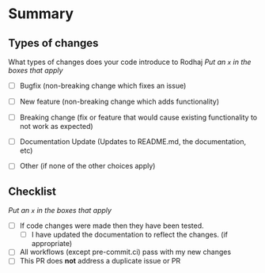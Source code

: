# Summary

<!-- What is this pull request for? Does it fix any issues? -->

## Types of changes

What types of changes does your code introduce to Rodhaj
_Put an `x` in the boxes that apply_

- [ ] Bugfix (non-breaking change which fixes an issue)
- [ ] New feature (non-breaking change which adds functionality)
- [ ] Breaking change (fix or feature that would cause existing functionality to not work as expected)
- [ ] Documentation Update (Updates to README.md, the documentation, etc)
- [ ] Other (if none of the other choices apply)


## Checklist

<!-- Put an x inside [ ] to check it, like so: [x] -->

_Put an `x` in the boxes that apply_

- [ ] If code changes were made then they have been tested.
    - [ ] I have updated the documentation to reflect the changes. (if appropriate)
- [ ] All workflows (except pre-commit.ci) pass with my new changes
- [ ] This PR does **not** address a duplicate issue or PR
